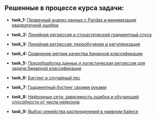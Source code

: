 ## Решенные в процессе курса задачи:

- **task_1:** [Первичный анализ данных c Pandas и минимизация квадратичной ошибки](https://github.com/AlexG888/Specialization_from_MIPT_and_Yandex/blob/master/course_2/task_1.ipynb)

- **task_2:** [Линейная регрессия и стохастический градиентный спуск](https://github.com/AlexG888/Specialization_from_MIPT_and_Yandex/blob/master/course_2/task_2.ipynb)

- **task_3:** [Линейная регрессия: переобучение и регуляризация](https://github.com/AlexG888/Specialization_from_MIPT_and_Yandex/blob/master/course_2/task_3.ipynb)

- **task_4:** [Сравнение метрик качества бинарной классификации](https://github.com/AlexG888/Specialization_from_MIPT_and_Yandex/blob/master/course_2/task_4.ipynb)

- **task_5:** [Предобработка данных и логистическая регрессия для задачи бинарной классификации](https://github.com/AlexG888/Specialization_from_MIPT_and_Yandex/blob/master/course_2/task_5.ipynb)

- **task_6:** [Бэггинг и случайный лес](https://github.com/AlexG888/Specialization_from_MIPT_and_Yandex/blob/master/course_2/task_6.ipynb)

- **task_7:** [Градиентный бустинг своими руками](https://github.com/AlexG888/Specialization_from_MIPT_and_Yandex/blob/master/course_2/task_7.ipynb)

- **task_8:** [Нейронные сети: зависимость ошибки и обучающей способности от числа нейронов](https://github.com/AlexG888/Specialization_from_MIPT_and_Yandex/blob/master/course_2/task_8.ipynb)

- **task_9:** [Выбор семейства распределений в наивном байесе](https://github.com/AlexG888/Specialization_from_MIPT_and_Yandex/blob/master/course_2/task_9.ipynb)
